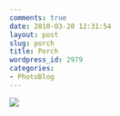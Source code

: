 ```yaml
---
comments: true
date: 2010-03-20 12:31:54
layout: post
slug: porch
title: Porch
wordpress_id: 2979
categories:
- PhotoBlog
---
```


![](http://ryanfitzer.com/main/wp-content/uploads/2010/03/2010-03-19-at-17-55-14.jpg)
